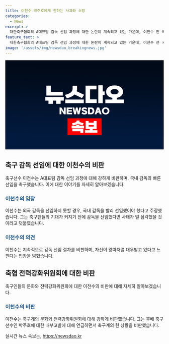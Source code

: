 ```yaml
---
title: 이천수 박주호에게 전하는 사과와 소망
categories:
  - News
excerpt: >
  대한축구협회의 A대표팀 감독 선임 과정에 대한 논란이 계속되고 있는 가운데, 이천수 전 국가대표 축구선수가 강하게 비판했다. 이에 대해 축구계의 왕따라며 대한축구협회를 향한 비판을 퍼뜨리고 있다. 또한, 축구계의 꼰대 문화와 박주호의 내부 고발에 대한 입장을 공개함으로써 화제가 된 바 있다. 축구계 내부의 논란을 유튜브를 통해 공개하며 화제성을 높이고 있다.
feature_text: >
  대한축구협회의 A대표팀 감독 선임 과정에 대한 논란이 계속되고 있는 가운데, 이천수 전 국가대표 축구선수가 강하게 비판했다. 이에 대해 축구계의 왕따라며 대한축구협회를 향한 비판을 퍼뜨리고 있다. 또한, 축구계의 꼰대 문화와 박주호의 내부 고발에 대한 입장을 공개함으로써 화제가 된 바 있다. 축구계 내부의 논란을 유튜브를 통해 공개하며 화제성을 높이고 있다.
image: '/assets/img/newsdao_breakingnews.jpg'
---
```


<p><img src="/assets/img/newsdao_breakingnews.jpg" alt="ranknews 속보" /></p>

<h2 data-ke-size="size26">축구 감독 선임에 대한 이천수의 비판</h2>

<p data-ke-size="size16">축구선수 이천수는 A대표팀 감독 선임 과정에 대해 강하게 비판하며, 국내 감독의 빠른 선임을 촉구했습니다. 이에 대한 이야기를 자세히 알아보겠습니다.</p>

<h3><b><span style="color: #1a5490;">이천수의 입장</span></b></h3>

<p data-ke-size="size16">이천수는 외국 감독을 선임하지 못할 경우, 국내 감독을 빨리 선임했어야 했다고 주장했습니다. 그는 축구팬들의 기대가 커지기 전에 감독을 선임했다면 사태가 덜 심각했을 것이라고 덧붙였습니다.</p>

<h3><b><span style="color: #1a5490;">이천수의 의견</span></b></h3>

<p data-ke-size="size16">이천수는 지속적으로 감독 선임 절차를 비판하며, 자신이 왕따처럼 대우받고 있다고 느낀다는 입장을 밝혔습니다.</p>

<h2 data-ke-size="size26">축협 전력강화위원회에 대한 비판</h2>

<p data-ke-size="size16">축구인들의 문화와 전력강화위원회에 대한 이천수의 비판에 대해 자세히 알아보겠습니다.</p>

<h3><b><span style="color: #1a5490;">이천수의 비판</span></b></h3>

<p data-ke-size="size16">이천수는 축구계의 문화와 전력강화위원회에 대해 강하게 비판했습니다. 그는 후배 축구선수인 박주호에 대한 내부고발에 대해 언급하면서 축구계의 현 상황을 비판했습니다.</p>
실시간 뉴스 속보는, <a href="https://newsdao.kr" rel="dofollow">https://newsdao.kr</a>


